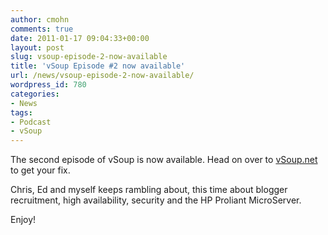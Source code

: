 ```yaml
---
author: cmohn
comments: true
date: 2011-01-17 09:04:33+00:00
layout: post
slug: vsoup-episode-2-now-available
title: 'vSoup Episode #2 now available'
url: /news/vsoup-episode-2-now-available/
wordpress_id: 780
categories:
- News
tags:
- Podcast
- vSoup
---
```


The second episode of vSoup is now available. Head on over to [vSoup.net](http://vSoup.net) to get your fix.

Chris, Ed and myself keeps rambling about, this time about blogger recruitment, high availability, security and the HP Proliant MicroServer.

Enjoy!
